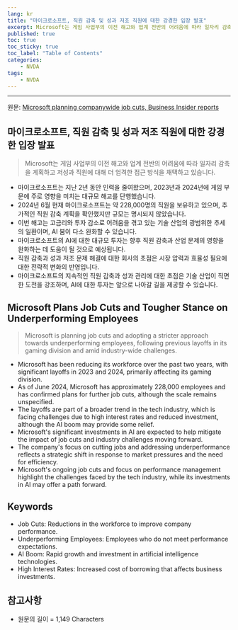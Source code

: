 ```yaml
---
lang: kr
title: "마이크로소프트, 직원 감축 및 성과 저조 직원에 대한 강경한 입장 발표"
excerpt: Microsoft는 게임 사업부의 이전 해고와 업계 전반의 어려움에 따라 일자리 감축을 계획하고 저성과 직원에 대해 더 엄격한 접근 방식을 채택하고 있습니다.
published: true
toc: true
toc_sticky: true
toc_label: "Table of Contents"
categories:
    - NVDA
tags:
    - NVDA
---
```


---

  원문: [Microsoft planning companywide job cuts, Business Insider reports](https://www.investing.com/news/stock-market-news/microsoft-planning-companywide-job-cuts-business-insider-reports-3801708)

## 마이크로소프트, 직원 감축 및 성과 저조 직원에 대한 강경한 입장 발표

> Microsoft는 게임 사업부의 이전 해고와 업계 전반의 어려움에 따라 일자리 감축을 계획하고 저성과 직원에 대해 더 엄격한 접근 방식을 채택하고 있습니다.


- 마이크로소프트는 지난 2년 동안 인력을 줄여왔으며, 2023년과 2024년에 게임 부문에 주로 영향을 미치는 대규모 해고를 단행했습니다.
- 2024년 6월 현재 마이크로소프트는 약 228,000명의 직원을 보유하고 있으며, 추가적인 직원 감축 계획을 확인했지만 규모는 명시되지 않았습니다.
- 이번 해고는 고금리와 투자 감소로 어려움을 겪고 있는 기술 산업의 광범위한 추세의 일환이며, AI 붐이 다소 완화할 수 있습니다.
- 마이크로소프트의 AI에 대한 대규모 투자는 향후 직원 감축과 산업 문제의 영향을 완화하는 데 도움이 될 것으로 예상됩니다.
- 직원 감축과 성과 저조 문제 해결에 대한 회사의 초점은 시장 압력과 효율성 필요에 대한 전략적 변화의 반영입니다.
- 마이크로소프트의 지속적인 직원 감축과 성과 관리에 대한 초점은 기술 산업이 직면한 도전을 강조하며, AI에 대한 투자는 앞으로 나아갈 길을 제공할 수 있습니다.

## Microsoft Plans Job Cuts and Tougher Stance on Underperforming Employees

> Microsoft is planning job cuts and adopting a stricter approach towards underperforming employees, following previous layoffs in its gaming division and amid industry-wide challenges.


- Microsoft has been reducing its workforce over the past two years, with significant layoffs in 2023 and 2024, primarily affecting its gaming division.
- As of June 2024, Microsoft has approximately 228,000 employees and has confirmed plans for further job cuts, although the scale remains unspecified.
- The layoffs are part of a broader trend in the tech industry, which is facing challenges due to high interest rates and reduced investment, although the AI boom may provide some relief.
- Microsoft's significant investments in AI are expected to help mitigate the impact of job cuts and industry challenges moving forward.
- The company's focus on cutting jobs and addressing underperformance reflects a strategic shift in response to market pressures and the need for efficiency.
- Microsoft's ongoing job cuts and focus on performance management highlight the challenges faced by the tech industry, while its investments in AI may offer a path forward.

## Keywords

- Job Cuts: Reductions in the workforce to improve company performance.
- Underperforming Employees: Employees who do not meet performance expectations.
- AI Boom: Rapid growth and investment in artificial intelligence technologies.
- High Interest Rates: Increased cost of borrowing that affects business investments.

## 참고사항

- 원문의 길이 = 1,149 Characters

